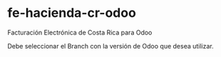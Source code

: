 # fe-hacienda-cr-odoo
Facturación Electrónica de Costa Rica para Odoo

Debe seleccionar el Branch con la versión de Odoo que desea utilizar.
